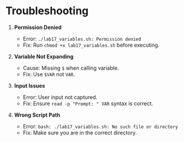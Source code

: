 # Troubleshooting

1. **Permission Denied**
   - Error: `./lab17_variables.sh: Permission denied`
   - Fix: Run `chmod +x lab17_variables.sh` before executing.

2. **Variable Not Expanding**
   - Cause: Missing `$` when calling variable.
   - Fix: Use `$VAR` not `VAR`.

3. **Input Issues**
   - Error: User input not captured.
   - Fix: Ensure `read -p "Prompt: " VAR` syntax is correct.

4. **Wrong Script Path**
   - Error: `bash: ./lab17_variables.sh: No such file or directory`
   - Fix: Make sure you are in the correct directory.
